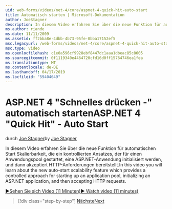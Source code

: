 ```yaml
---
uid: web-forms/videos/net-4/core/aspnet-4-quick-hit-auto-start
title: Automatisch starten | Microsoft-Dokumentation
author: JoeStagner
description: In diesem Video erfahren Sie über die neue Funktion für automatischen Start Skalierbarkeit mit eines kontrollierten Ansatzes für die ein Anwendungspool Initializ gestartet...
ms.author: riande
ms.date: 11/11/2009
ms.assetid: ff2bba8e-4dbb-4b73-95fe-0bba17152ef5
msc.legacyurl: /web-forms/videos/net-4/core/aspnet-4-quick-hit-auto-start
msc.type: video
ms.openlocfilehash: c1e0a596cf9928ebf8447dc1aaa1dbeac85c8605
ms.sourcegitcommit: 0f1119340e4464720cfd16d0ff15764746ea1fea
ms.translationtype: MT
ms.contentlocale: de-DE
ms.lasthandoff: 04/17/2019
ms.locfileid: "59404649"
---
```

# <a name="aspnet-4-quick-hit---auto-start"></a><span data-ttu-id="92613-103">ASP.NET 4 "Schnelles drücken -" automatisch starten</span><span class="sxs-lookup"><span data-stu-id="92613-103">ASP.NET 4 "Quick Hit" - Auto Start</span></span>

<span data-ttu-id="92613-104">durch [Joe Stagner](https://github.com/JoeStagner)</span><span class="sxs-lookup"><span data-stu-id="92613-104">by [Joe Stagner](https://github.com/JoeStagner)</span></span>

<span data-ttu-id="92613-105">In diesem Video erfahren Sie über die neue Funktion für automatischen Start Skalierbarkeit, die ein kontrollierten Ansatzes, der für einen Anwendungspool gestartet, eine ASP.NET-Anwendung initialisiert werden, und dann akzeptiert HTTP-Anforderungen bereitstellt.</span><span class="sxs-lookup"><span data-stu-id="92613-105">In this video you will learn about the new auto-start scalability feature which provides a controlled approach for starting up an application pool, initializing an ASP.NET application, and then accepting HTTP requests.</span></span> 

[<span data-ttu-id="92613-106">&#9654;Sehen Sie sich Video (11 Minuten)</span><span class="sxs-lookup"><span data-stu-id="92613-106">&#9654; Watch video (11 minutes)</span></span>](https://channel9.msdn.com/Blogs/ASP-NET-Site-Videos/aspnet-4-quick-hit-auto-start)

> [!div class="step-by-step"]
> [<span data-ttu-id="92613-107">Nächste</span><span class="sxs-lookup"><span data-stu-id="92613-107">Next</span></span>](aspnet-4-quick-hit-clean-webconfig-files.md)
